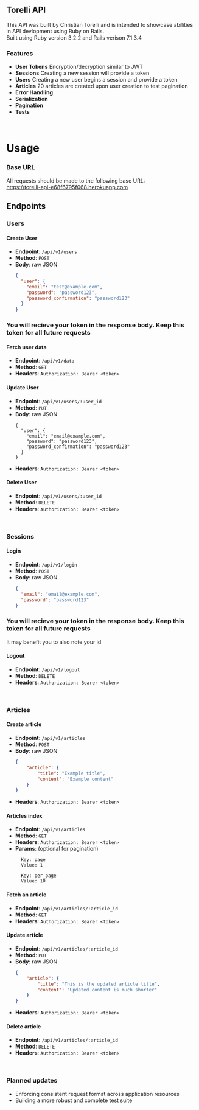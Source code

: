 ## Torelli API
This API was built by Christian Torelli and is intended to showcase abilities in API devlopment using Ruby on Rails.<br>
Built using Ruby version 3.2.2 and Rails verison 7.1.3.4
<br>

### Features
- **User Tokens** Encryption/decryption similar to JWT
- **Sessions** Creating a new session will provide a token
- **Users** Creating a new user begins a session and provide a token
- **Articles** 20 articles are created upon user creation to test pagination
- **Error Handling**
- **Serialization**
- **Pagination**
- **Tests**
<br>

# Usage
### Base URL
All requests should be made to the following base URL:<br>
https://torelli-api-e68f6795f068.herokuapp.com

## Endpoints
### **Users**
#### Create User
- **Endpoint**: `/api/v1/users`
- **Method**: `POST`
- **Body**: raw JSON
    ```json
    {
      "user": {
        "email": "test@example.com",
        "password": "password123",
        "password_confirmation": "password123"
      }
    }
    ```
### **You will recieve your token in the response body. Keep this token for all future requests**

#### Fetch user data
- **Endpoint**: `/api/v1/data`
- **Method**: `GET`
- **Headers**: `Authorization: Bearer <token>`

#### Update User
- **Endpoint**: `/api/v1/users/:user_id`
- **Method**: `PUT`
- **Body**: raw JSON
  ```
  {
    "user": {
      "email": "email@example.com",
      "password": "password123",
      "password_confirmation": "password123"
    }
  }
  ```
- **Headers**: `Authorization: Bearer <token>`

#### Delete User
- **Endpoint**: `/api/v1/users/:user_id`
- **Method**: `DELETE`
- **Headers**: `Authorization: Bearer <token>`
<br>

### **Sessions**
#### Login
- **Endpoint**: `/api/v1/login`
- **Method**: `POST`
- **Body**: raw JSON
    ```json
    {
      "email": "email@example.com",
      "password": "password123"
    }
    ```
### **You will recieve your token in the response body. Keep this token for all future requests**
It may benefit you to also note your id

#### Logout
- **Endpoint**: `/api/v1/logout`
- **Method**: `DELETE`
- **Headers**: `Authorization: Bearer <token>`
<br>

### **Articles**
#### Create article
- **Endpoint**: `/api/v1/articles`
- **Method**: `POST`
- **Body**: raw JSON
    ```json
    {
        "article": {
            "title": "Example title",
            "content": "Example content"
        }
    }
    ```
- **Headers**: `Authorization: Bearer <token>`

#### Articles index
- **Endpoint**: `/api/v1/articles`
- **Method**: `GET`
- **Headers**: `Authorization: Bearer <token>`
- **Params**: (optional for pagination)
  ```
    Key: page
    Value: 1

    Key: per_page
    Value: 10
  ```

#### Fetch an article
- **Endpoint**: `/api/v1/articles/:article_id`
- **Method**: `GET`
- **Headers**: `Authorization: Bearer <token>`

#### Update article
- **Endpoint**: `/api/v1/articles/:article_id`
- **Method**: `PUT`
- **Body**: raw JSON
    ```json
    {
        "article": {
            "title": "This is the updated article title",
            "content": "Updated content is much shorter"
        }
    }
    ```
- **Headers**: `Authorization: Bearer <token>`

#### Delete article
- **Endpoint**: `/api/v1/articles/:article_id`
- **Method**: `DELETE`
- **Headers**: `Authorization: Bearer <token>`
<br>


### Planned updates
- Enforcing consistent request format across application resources
- Building a more robust and complete test suite